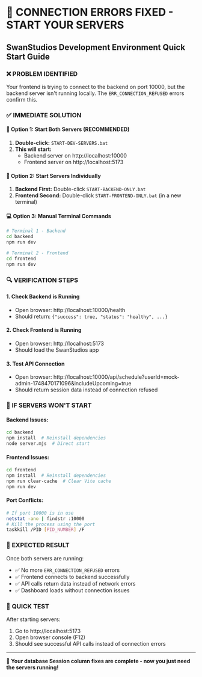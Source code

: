 # 🚨 CONNECTION ERRORS FIXED - START YOUR SERVERS
## SwanStudios Development Environment Quick Start Guide

### ❌ **PROBLEM IDENTIFIED**
Your frontend is trying to connect to the backend on port 10000, but the backend server isn't running locally. The `ERR_CONNECTION_REFUSED` errors confirm this.

### ✅ **IMMEDIATE SOLUTION**

#### 🚀 **Option 1: Start Both Servers (RECOMMENDED)**
1. **Double-click:** `START-DEV-SERVERS.bat`
2. **This will start:**
   - Backend server on http://localhost:10000
   - Frontend server on http://localhost:5173

#### 🔧 **Option 2: Start Servers Individually**
1. **Backend First:** Double-click `START-BACKEND-ONLY.bat`
2. **Frontend Second:** Double-click `START-FRONTEND-ONLY.bat` (in a new terminal)

#### 💻 **Option 3: Manual Terminal Commands**
```bash
# Terminal 1 - Backend
cd backend
npm run dev

# Terminal 2 - Frontend  
cd frontend
npm run dev
```

### 🔍 **VERIFICATION STEPS**

#### 1. Check Backend is Running
- Open browser: http://localhost:10000/health
- Should return: `{"success": true, "status": "healthy", ...}`

#### 2. Check Frontend is Running
- Open browser: http://localhost:5173
- Should load the SwanStudios app

#### 3. Test API Connection
- Open browser: http://localhost:10000/api/schedule?userId=mock-admin-1748470171096&includeUpcoming=true
- Should return session data instead of connection refused

### 🐛 **IF SERVERS WON'T START**

#### Backend Issues:
```bash
cd backend
npm install  # Reinstall dependencies
node server.mjs  # Direct start
```

#### Frontend Issues:
```bash
cd frontend
npm install  # Reinstall dependencies
npm run clear-cache  # Clear Vite cache
npm run dev
```

#### Port Conflicts:
```bash
# If port 10000 is in use
netstat -ano | findstr :10000
# Kill the process using the port
taskkill /PID [PID_NUMBER] /F
```

### 🎯 **EXPECTED RESULT**
Once both servers are running:
- ✅ No more `ERR_CONNECTION_REFUSED` errors
- ✅ Frontend connects to backend successfully
- ✅ API calls return data instead of network errors
- ✅ Dashboard loads without connection issues

### 📱 **QUICK TEST**
After starting servers:
1. Go to http://localhost:5173
2. Open browser console (F12)
3. Should see successful API calls instead of connection errors

---
**🎊 Your database Session column fixes are complete - now you just need the servers running!**
